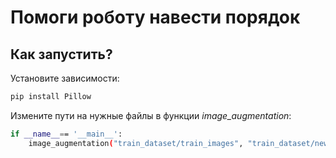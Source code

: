 # Помоги роботу навести порядок

## Как запустить?

Установите зависимости:
```sh
pip install Pillow
```

Измените пути на нужные файлы в функции *image_augmentation*:
```sh
if __name__== '__main__':
    image_augmentation("train_dataset/train_images", "train_dataset/new_images")
```
